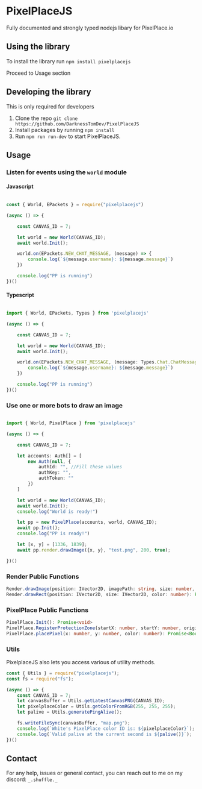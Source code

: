 # PixelPlaceJS
Fully documented and strongly typed nodejs libary for PixelPlace.io


## Using the library

To install the library run `npm install pixelplacejs`

Proceed to Usage section


## Developing the library

This is only required for developers

1. Clone the repo `git clone https://github.com/DarknessTomDev/PixelPlaceJS`
2. Install packages by running `npm install`
3. Run `npm run run-dev` to start PixelPlaceJS.

## Usage

### Listen for events using the `world` module


#### Javascript

```js

const { World, EPackets } = require("pixelplacejs")

(async () => {

    const CANVAS_ID = 7;

    let world = new World(CANVAS_ID);
    await world.Init();

    world.on(EPackets.NEW_CHAT_MESSAGE, (message) => {
        console.log(`${message.username}: ${message.message}`)
    })

    console.log("PP is running")
})()

```

#### Typescript

```ts

import { World, EPackets, Types } from 'pixelplacejs'

(async () => {

    const CANVAS_ID = 7;

    let world = new World(CANVAS_ID);
    await world.Init();

    world.on(EPackets.NEW_CHAT_MESSAGE, (message: Types.Chat.ChatMessage) => {
        console.log(`${message.username}: ${message.message}`)
    })

    console.log("PP is running")
})()

```

### Use one or more bots to draw an image

```ts

import { World, PixelPlace } from 'pixelplacejs'

(async () => {

    const CANVAS_ID = 7;

    let accounts: Auth[] = [
        new Auth(null, {
            authId: "", //Fill these values
            authKey: "",
            authToken: ""
        })
    ]

    let world = new World(CANVAS_ID);
    await world.Init();
    console.log("World is ready!")

    let pp = new PixelPlace(accounts, world, CANVAS_ID);
    await pp.Init();
    console.log("PP is ready!")

    let [x, y] = [1336, 1839];
    await pp.render.drawImage({x, y}, "test.png", 200, true);

})()


```

### Render Public Functions

```ts
Render.drawImage(position: IVector2D, imagePath: string, size: number, protect: boolean = false): Promise<IImageData>
Render.drawRect(position: IVector2D, size: IVector2D, color: number): Promise<void>
```

### PixelPlace Public Functions

```ts
PixelPlace.Init(): Promise<void>
PixelPlace.RegisterProtectionZone(startX: number, startY: number, original: IImageData): void
PixelPlace.placePixel(x: number, y: number, color: number): Promise<Boolean>
```


### Utils

PixelplaceJS also lets you access various of utility methods.

```js
const { Utils } = require("pixelplacejs");
const fs = require("fs");

(async () => {
    const CANVAS_ID = 7;
    let canvasBuffer = Utils.getLatestCanvasPNG(CANVAS_ID);
    let pixelplaceColor = Utils.getColorFromRGB(255, 255, 255);
    let palive = Utils.generatePingAlive();

    fs.writeFileSync(canvasBuffer, "map.png");
    console.log(`White's PixelPlace color ID is: ${pixelplaceColor}`);
    console.log(`Valid palive at the current second is ${palive()}`);
})()


```


## Contact

For any help, issues or general contact, you can reach out to me on my discord: `_.shuffle._`